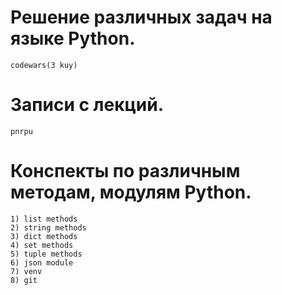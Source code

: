 # Решение различных задач на языке Python.
	codewars(3 kuy)
# Записи с лекций.
	pnrpu
# Конспекты по различным методам, модулям Python.
	1) list methods
	2) string methods
	3) dict methods
	4) set methods
	5) tuple methods
	6) json module
	7) venv
	8) git